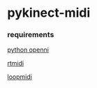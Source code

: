 # pykinect-midi

### requirements

[python openni](https://github.com/severin-lemaignan/openni-python)

[rtmidi](https://pypi.org/project/python-rtmidi/)

[loopmidi](https://www.tobias-erichsen.de/software/loopmidi.html)